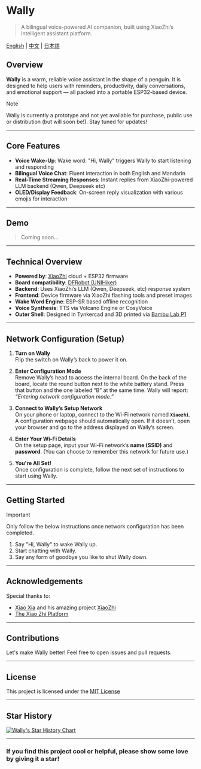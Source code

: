 # Wally

> A bilingual voice-powered AI companion, built using XiaoZhi’s intelligent assistant platform.

[English](README.md) | [中文](README_cn.md) | [日本語](README_ja.md)

## Overview

**Wally** is a warm, reliable voice assistant in the shape of a penguin. It is designed to help users with reminders, productivity, daily conversations, and emotional support — all packed into a portable ESP32-based device.

> [!NOTE]
> Wally is currently a prototype and not yet available for purchase, public use or distribution (but will soon be!). Stay tuned for updates!

---

## Core Features

* **Voice Wake-Up**: Wake word: "Hi, Wally" triggers Wally to start listening and responding
* **Bilingual Voice Chat**: Fluent interaction in both English and Mandarin
* **Real-Time Streaming Responses**: Instant replies from XiaoZhi-powered LLM backend (Qwen, Deepseek etc)
* **OLED/Display Feedback**: On-screen reply visualization with various emojis for interaction

---

## Demo

> Coming soon...

---

## Technical Overview

* **Powered by**: [XiaoZhi](https://github.com/78/xiaozhi-esp32) cloud + ESP32 firmware
* **Board compatibility**: [DFRobot (UNIHiker)](https://www.dfrobot.com/)
* **Backend**: Uses XiaoZhi’s LLM (Qwen, Deepseek, etc) response system
* **Frontend**: Device firmware via XiaoZhi flashing tools and preset images
* **Wake Word Engine**: ESP-SR based offline recognition
* **Voice Synthesis**: TTS via Volcano Engine or CosyVoice
* **Outer Shell**: Designed in Tynkercad and 3D printed via [Bambu Lab P1](https://bambulab.com/en-us/p1)

___

## Network Configuration (Setup)

1. **Turn on Wally**  
   Flip the switch on Wally’s back to power it on.

2. **Enter Configuration Mode**  
   Remove Wally’s head to access the internal board. On the back of the board, locate the round button next to the white battery stand. Press that button and the one labeled “B” at the same time. Wally will report: *“Entering network configuration mode.”*

3. **Connect to Wally’s Setup Network**  
   On your phone or laptop, connect to the Wi-Fi network named **`Xiaozhi`**. A configuration webpage should automatically open. If it doesn’t, open your browser and go to the address displayed on Wally’s screen.

4. **Enter Your Wi-Fi Details**  
   On the setup page, input your Wi-Fi network’s **name (SSID)** and **password**. (You can choose to remember this network for future use.)

5. **You're All Set!**  
   Once configuration is complete, follow the next set of instructions to start using Wally.

---

## Getting Started

> [!IMPORTANT]
> Only follow the below instructions once network configuration has been completed.

1. Say "Hi, Wally" to wake Wally up.
2. Start chatting with Wally.
3. Say any form of goodbye you like to shut Wally down.

___

## Acknowledgements

Special thanks to:
- [Xiao Xia](https://github.com/78) and his amazing project [XiaoZhi](https://github.com/78/xiaozhi-esp32)
- [The Xiao Zhi Platform](https://xiaozhi.me/)

___

## Contributions

Let's make Wally better! Feel free to open issues and pull requests.

---

## License

This project is licensed under the [MIT License](LICENSE)

---

## Star History

[![Wally's Star History Chart](https://api.star-history.com/svg?repos=JLW-7/wally-c&type=Date)](https://www.star-history.com/#JLW-7/wally-c&Date)

___

### If you find this project cool or helpful, please show some love by giving it a star!
